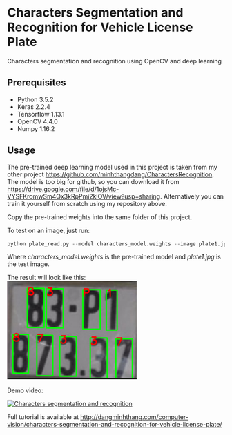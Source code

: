 # Characters Segmentation and Recognition for Vehicle License Plate
Characters segmentation and recognition using OpenCV and deep learning

## Prerequisites

<ul>
<li>Python 3.5.2</li>
<li>Keras 2.2.4</li>
<li>Tensorflow 1.13.1</li>
<li>OpenCV 4.4.0</li>
<li>Numpy 1.16.2</li>
</ul>

## Usage

The pre-trained deep learning model used in this project is taken from my other project https://github.com/minhthangdang/CharactersRecognition. The model is too big for github, so you can download it from https://drive.google.com/file/d/1ojsMc-VYSFKromwSm4Qx3kRpPmi2klOV/view?usp=sharing. Alternatively you can train it yourself from scratch using my repository above.

Copy the pre-trained weights into the same folder of this project.

To test on an image, just run:

```python
python plate_read.py --model characters_model.weights --image plate1.jpg
```

Where <i>characters_model.weights</i> is the pre-trained model and <i>plate1.jpg</i> is the test image.

The result will look like this:<br>
<img src="https://raw.githubusercontent.com/minhthangdang/minhthangdang.github.io/master/plate05.PNG" width="300" alt="Characters segmentation and recognition for vehicle license plate" title="Characters segmentation and recognition">

Demo video:

[![Characters segmentation and recognition](https://img.youtube.com/vi/r_09uCdiH1Y/0.jpg)](https://www.youtube.com/watch?v=r_09uCdiH1Y)


Full tutorial is available at http://dangminhthang.com/computer-vision/characters-segmentation-and-recognition-for-vehicle-license-plate/
